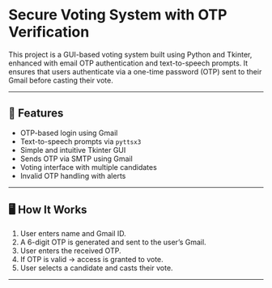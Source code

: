 # Secure Voting System with OTP Verification

This project is a GUI-based voting system built using Python and Tkinter, enhanced with email OTP authentication and text-to-speech prompts. It ensures that users authenticate via a one-time password (OTP) sent to their Gmail before casting their vote.

---

## 🚀 Features

-  OTP-based login using Gmail
-  Text-to-speech prompts via `pyttsx3`
-  Simple and intuitive Tkinter GUI
-  Sends OTP via SMTP using Gmail
-  Voting interface with multiple candidates
-  Invalid OTP handling with alerts

---


## 🖥️ How It Works

1. User enters name and Gmail ID.
2. A 6-digit OTP is generated and sent to the user’s Gmail.
3. User enters the received OTP.
4. If OTP is valid → access is granted to vote.
5. User selects a candidate and casts their vote.

---

